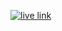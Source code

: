 [![live link](https://i.ibb.co/9VJbhfm/Screenshot-1.png)](https://codesperk.github.io/digital-Tasbih-counter-app/)
